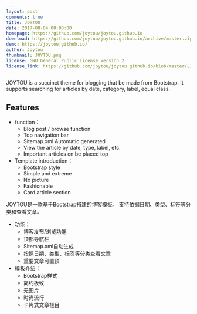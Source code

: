 ```yaml
---
layout: post
comments: true
title: JOYTOU
date: 2017-08-04 00:08:00
homepage: https://github.com/joytou/joytou.github.io
download: https://github.com/joytou/joytou.github.io/archive/master.zip
demo: https://joytou.github.io/
author: Joytou
thumbnail: JOYTOU.png
license: GNU General Public License Version 2
license_link: https://github.com/joytou/joytou.github.io/blob/master/LICENSE
---
```


JOYTOU is a succinct theme for blogging that be made from Bootstrap.
It supports searching for articles by date, category, label, equal class.

## Features

* function：
  * Blog post / browse function
  * Top navigation bar
  * Sitemap.xml Automatic generated
  * View the article by date, type, label, etc.
  * Important articles cn be placed top
* Template introduction：
  * Bootstrap style
  * Simple and extreme
  * No picture
  * Fashionable
  * Card article section

JOYTOU是一款基于Bootstrap搭建的博客模板。
支持依据日期、类型、标签等分类和查看文章。

* 功能：
  * 博客发布/浏览功能
  * 顶部导航栏
  * Sitemap.xml自动生成
  * 按照日期、类型、标签等分类查看文章
  * 重要文章可置顶
* 模板介绍：
  * Bootstrap样式
  * 简约极致
  * 无图片
  * 时尚流行
  * 卡片式文章栏目
